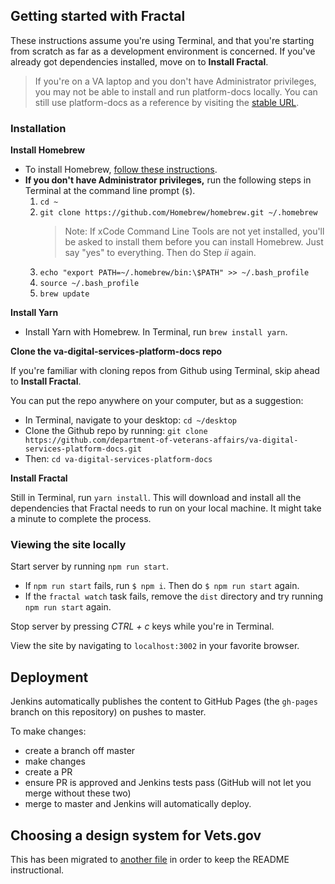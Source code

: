 ## Getting started with Fractal

These instructions assume you're using Terminal, and that you're starting from scratch as far as a development environment is concerned. If you've already got dependencies installed, move on to **Install Fractal**.

> If you're on a VA laptop and you don't have Administrator privileges, you may not be able to install and run platform-docs locally. You can still use platform-docs as a reference by visiting the [stable URL](https://department-of-veterans-affairs.github.io/va-digital-services-platform-docs).

### Installation

**Install Homebrew**
* To install Homebrew, [follow these instructions](https://www.howtogeek.com/211541/homebrew-for-os-x-easily-installs-desktop-apps-and-terminal-utilities/).
* **If you don't have Administrator privileges,** run the following steps in Terminal at the command line prompt (`$`).
  1. `cd ~`
  2. `git clone https://github.com/Homebrew/homebrew.git ~/.homebrew`
      > Note: If xCode Command Line Tools are not yet installed, you'll be asked to install them before you can install Homebrew. Just say "yes" to everything. Then do Step *ii* again.
  3. `echo "export PATH=~/.homebrew/bin:\$PATH" >> ~/.bash_profile`
  4. `source ~/.bash_profile`
  5. `brew update`

**Install Yarn**
* Install Yarn with Homebrew. In Terminal, run `brew install yarn`.

**Clone the va-digital-services-platform-docs repo**

If you're familiar with cloning repos from Github using Terminal, skip ahead to **Install Fractal**.

You can put the repo anywhere on your computer, but as a suggestion:
- In Terminal, navigate to your desktop: `cd ~/desktop`
- Clone the Github repo by running: `git clone https://github.com/department-of-veterans-affairs/va-digital-services-platform-docs.git`
- Then: `cd va-digital-services-platform-docs`

**Install Fractal**

Still in Terminal, run `yarn install`. This will download and install all the dependencies that Fractal needs to run on your local machine. It might take a minute to complete the process.

### Viewing the site locally
Start server by running `npm run start`.
  * If `npm run start` fails, run `$ npm i`. Then do `$ npm run start` again.
  * If the `fractal watch` task fails, remove the `dist` directory and try running `npm run start` again.

Stop server by pressing *CTRL + c* keys while you're in Terminal.

View the site by navigating to `localhost:3002` in your favorite browser.

## Deployment

Jenkins automatically publishes the content to GitHub Pages (the `gh-pages` branch on this repository) on pushes to master.

To make changes:

- create a branch off master
- make changes
- create a PR
- ensure PR is approved and Jenkins tests pass (GitHub will not let you merge without these two)
- merge to master and Jenkins will automatically deploy.

## Choosing a design system for Vets.gov

This has been migrated to [another file](research.md) in order to keep the README instructional.
